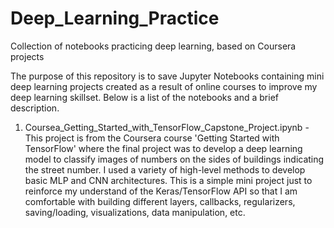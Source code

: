 # Deep_Learning_Practice
Collection of notebooks practicing deep learning, based on Coursera projects

The purpose of this repository is to save Jupyter Notebooks containing mini deep learning projects created as a result of online courses to improve my deep learning skillset.  Below is a list of the notebooks and a brief description.

1. Coursea_Getting_Started_with_TensorFlow_Capstone_Project.ipynb - This project is from the Coursera course 'Getting Started with TensorFlow' where the final project was to develop a deep learning model to classify images of numbers on the sides of buildings indicating the street number.  I used a variety of high-level methods to develop basic MLP and CNN architectures.  This is a simple mini project just to reinforce my understand of the Keras/TensorFlow API so that I am comfortable with building different layers, callbacks, regularizers, saving/loading, visualizations, data manipulation, etc.
